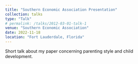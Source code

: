 ```yaml
---
title: "Southern Economic Association Presentation"
collection: talks
type: "Talk"
# permalink: /talks/2012-03-01-talk-1
venue: "Southern Economic Association"
date: 2022-11-18
location: "Fort Lauderdale, Florida"
---
```


Short talk about my paper concerning parenting style and child development.
